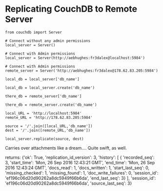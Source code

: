 # Replicating CouchDB to Remote Server

    from couchdb import Server

    # Connect without any admin permissions
    local_server = Server() 

    # Connect with Admin permissions
    local_server = Server(http://aebhughes:fr3dalex@localhost:5984')

    # Connect with Admin permissions
    remote_server = Server('http://aebhughes:fr3dalex@178.62.83.205:5984')

    local_db = local_server['db_name']
    
    local_db = local_server.create('db_name')

    there_db = remote_server['db_name']

    there_db = remote_server.create('db_name')

    local_URL = 'http://localhost:5984'
    remote_URL = 'http://178.62.83.205:5984'

    source = '/'.join([local_URL,'db_name'])
    dest = '/'.join([remote_URL,'db_name'])

    local_server.replicate(source, dest)

Carries over attachments like a dream....
Quite swift, as well.

returns:
    {'ok': True, 
     'replication_id_version': 3, 
     'history': [
                 {
                  'recorded_seq': 3, 
                  'start_time': 'Mon, 26 Sep 2016 12:43:21 GMT', 
                  'end_time': 'Mon, 26 Sep 2016 12:43:24 GMT', 
                  'docs_read': 1, 
                  'docs_written': 1, 
                  'start_last_seq': 0, 
                  'missing_checked': 1, 
                  'missing_found': 1, 
                  'doc_write_failures': 0, 
                  'session_id': 'ef196c06d20d90262a8dc5949f66b6da', 
                  'end_last_seq': 3}
                ], 
     'session_id': 'ef196c06d20d90262a8dc5949f66b6da', 
     'source_last_seq': 3}



